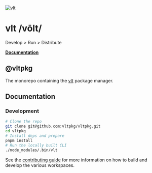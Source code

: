 ![vlt](https://github.com/user-attachments/assets/e03cad94-9146-4b67-8644-497caf2f2267)

# vlt /vōlt/

Develop > Run > Distribute

**[Documentation](https://docs.vlt.sh)**

## **@vltpkg**

The monorepo containing the [vlt](https://www.vlt.sh) package manager.

## Documentation

### Development

```bash
# Clone the repo
git clone git@github.com:vltpkg/vltpkg.git
cd vltpkg
# Install deps and prepare
pnpm install
# Run the locally built CLI
./node_modules/.bin/vlt
```

See the [contributing guide](./CONTRIBUTING.md) for more information on how to build and develop the various workspaces.
